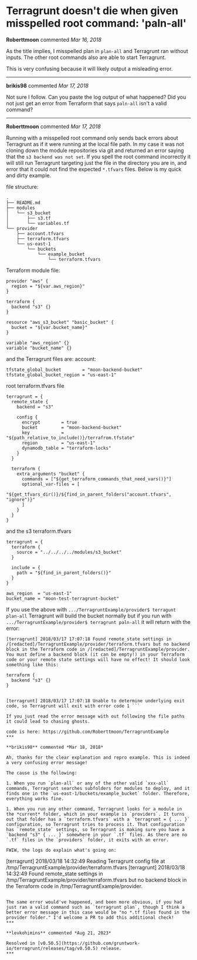 # Terragrunt doesn't die when given misspelled root command: 'paln-all'

**Roberttmoon** commented *Mar 16, 2018*

As the title implies, I misspelled plan in `plan-all` and Terragrunt ran without inputs. The other root commands also are able to start Terragrunt. 

This is very confusing because it will likely output a misleading error.
<br />
***


**brikis98** commented *Mar 17, 2018*

Not sure I follow. Can you paste the log output of what happened? Did you not just get an error from Terraform that says `paln-all` isn't a valid command?
***

**Roberttmoon** commented *Mar 17, 2018*

Running with a misspelled root command only sends back errors about Terragrunt as if it were running at the local file path. In my case it was not cloning down the module repositories via git and returned an error saying that the `s3 backend was not set`. If you spell the root command incorrectly it will still run Terragrunt targeting just the file in the directory you are in, and error that it could not find the expected `*.tfvars` files. Below is my quick and dirty example.

file structure: 
```
.
├── README.md
├── modules
│   └── s3_bucket
│       ├── s3.tf
│       └── variables.tf
└── provider
    ├── account.tfvars
    ├── terraform.tfvars
    └── us-east-1
        └── buckets
            └── example_bucket
                └── terraform.tfvars
```

Terraform module file:
```
provider "aws" {
  region = "${var.aws_region}"
}

terraform {
  backend "s3" {}
}

resource "aws_s3_bucket" "basic_bucket" {
  bucket = "${var.bucket_name}"
}

variable "aws_region" {}
variable "bucket_name" {}
```

and the Terragrunt files are:
account:
```
tfstate_global_bucket        = "moon-backend-bucket"
tfstate_global_bucket_region = "us-east-1"
```
root terraform.tfvars file
```
terragrunt = {
  remote_state {
    backend = "s3"

    config {
      encrypt        = true
      bucket         = "moon-backend-bucket"
      key            = "${path_relative_to_include()}/terrafrom.tfstate"
      region         = "us-east-1"
      dynamodb_table = "terraform-locks"
    }
  }

  terraform {
    extra_arguments "bucket" {
      commands = ["${get_terraform_commands_that_need_vars()}"]
      optional_var-files = [
        "${get_tfvars_dir()}/${find_in_parent_folders("account.tfvars", "ignore")}"
      ]
    }
  }
}
```

and the s3 terraform.tfvars
```
terragrunt = {
  terraform {
    source = "../../../../modules/s3_bucket"
  }

  include = {
    path = "${find_in_parent_folders()}"
  }
}

aws_region  = "us-east-1"
bucket_name = "moon-test-terragrunt-bucket"
```

If you use the above with `.../TerragruntExample/provider$ terragunt plan-all` Terragrunt will build the bucket normally but if you run with `.../TerragruntExample/provider$ terragrunt paln-all` it will return with the error:
```
[terragrunt] 2018/03/17 17:07:18 Found remote_state settings in /[redacted]/TerragruntExample/provider/terraform.tfvars but no backend block in the Terraform code in /[redacted]/TerragruntExample/provider. You must define a backend block (it can be empty!) in your Terraform code or your remote state settings will have no effect! It should look something like this:

terraform {
  backend "s3" {}
}


[terragrunt] 2018/03/17 17:07:18 Unable to determine underlying exit code, so Terragrunt will exit with error code 1 ```

If you just read the error message with out following the file paths it could lead to chasing ghosts.

code is here: https://github.com/Roberttmoon/TerragruntExample
***

**brikis98** commented *Mar 18, 2018*

Ah, thanks for the clear explanation and repro example. This is indeed a very confusing error message!

The cause is the following:

1. When you run `plan-all` or any of the other valid `xxx-all` commands, Terragrunt searches subfolders for modules to deploy, and it finds one in the `us-east-1/buckets/example_bucket` folder. Therefore, everything works fine.

1. When you run any other command, Terragrunt looks for a module in the *current* folder, which in your example is `providers`. It turns out that folder has a `terraform.tfvars` with a `terragrunt = { ... }` configuration, so Terragrunt tries to process it. That configuration has `remote_state` settings, so Terragrunt is making sure you have a `backend "s3" { ... }` somewhere in your `.tf` files. As there are no `.tf` files in the `providers` folder, it exits with an error. 

FWIW, the logs do explain what's going on:

```
[terragrunt] 2018/03/18 14:32:49 Reading Terragrunt config file at /tmp/TerragruntExample/provider/terraform.tfvars
[terragrunt] 2018/03/18 14:32:49 Found remote_state settings in /tmp/TerragruntExample/provider/terraform.tfvars but no backend block in the Terraform code in /tmp/TerragruntExample/provider.
```

The same error would've happened, and been more obvious, if you had just ran a valid command such as `terragrunt plan`, though I think a better error message in this case would be "no *.tf files found in the provider folder." I'd welcome a PR to add this additional check!
***

**levkohimins** commented *Aug 21, 2023*

Resolved in [v0.50.5](https://github.com/gruntwork-io/terragrunt/releases/tag/v0.50.5) release.
***

